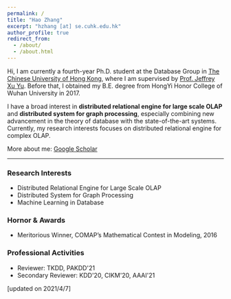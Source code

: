 ```yaml
---
permalink: /
title: "Hao Zhang"
excerpt: "hzhang [at] se.cuhk.edu.hk"
author_profile: true
redirect_from: 
  - /about/
  - /about.html
---
```


Hi, I am currently a fourth-year Ph.D. student at the Database Group in [The Chinese University of Hong Kong](https://www.cuhk.edu.hk/), where I am supervised by [Prof. Jeffrey Xu Yu](https://www.se.cuhk.edu.hk/people/academic-staff/prof-yu-xu-jeffrey/). Before that, I obtained my B.E. degree from HongYi Honor College of Wuhan University in 2017.



I have a broad interest in **distributed relational engine for large scale OLAP** and **distributed system for graph processing**, especially combining new advancement in the theory of database with the state-of-the-art systems. Currently, my research interests focuses on distributed relational engine for complex OLAP.



More about me: [Google Scholar](https://scholar.google.com/citations?hl=zh-CN&user=PLwImrcAAAAJ)

------

### Research Interests

* Distributed Relational Engine for Large Scale OLAP
* Distributed System for Graph Processing
* Machine Learning in Database

### Hornor & Awards

* Meritorious Winner, COMAP’s Mathematical Contest in Modeling, 2016

### Professional Activities

* Reviewer: TKDD, PAKDD'21
* Secondary Reviewer: KDD'20, CIKM'20, AAAI'21



[updated on 2021/4/7]







